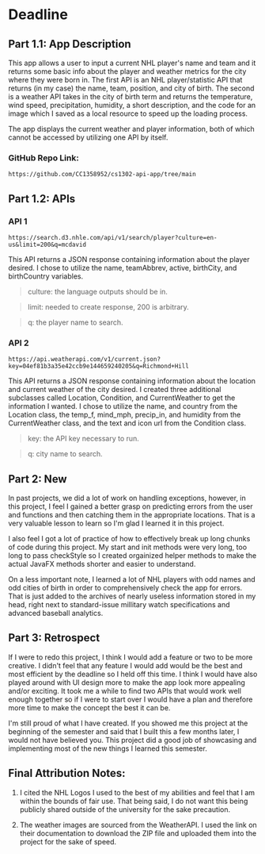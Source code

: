 # Deadline

## Part 1.1: App Description

This app allows a user to input a current NHL player's name and team and it returns
some basic info about the player and weather metrics for the city where they
were born in. The first API is an NHL player/statistic API that returns (in my
case) the name, team, position, and city of birth. The second is a weather API
takes in the city of birth term and returns the temperature, wind speed,
precipitation, humidity, a short description, and the code for an image which I
saved as a local resource to speed up the loading process.

The app displays the current weather and player information, both of which cannot be
accessed by utilizing one API by itself.
### GitHub Repo Link:
```
https://github.com/CC1358952/cs1302-api-app/tree/main
```

## Part 1.2: APIs

### API 1

```
https://search.d3.nhle.com/api/v1/search/player?culture=en-us&limit=200&q=mcdavid
```

This API returns a JSON response containing information about the player desired.
I chose to utilize the name, teamAbbrev, active, birthCity, and birthCountry variables.

> culture: the language outputs should be in.

> limit: needed to create response, 200 is arbitrary.

> q: the player name to search.

### API 2

```
https://api.weatherapi.com/v1/current.json?key=04ef81b3a35e42ccb9e144659240205&q=Richmond+Hill
```

This API returns a JSON response containing information about the location and current weather
of the city desired. I created three additional subclasses called Location, Condition, and CurrentWeather
to get the information I wanted. I chose to utilize the name, and country from the Location class,
the temp_f, mind_mph, precip_in, and humidity from the CurrentWeather class, and the text and icon
url from the Condition class.
> key: the API key necessary to run.

> q: city name to search.

## Part 2: New

In past projects, we did a lot of work on handling exceptions, however, in this project, I feel I gained a
better grasp on predicting errors from the user and functions and then catching them in the appropriate
locations. That is a very valuable lesson to learn so I'm glad I learned it in this project.

I also feel I got a lot of practice of how to effectively break up long chunks of code during this project.
My start and init methods were very long, too long to pass checkStyle so I created orgainized helper methods
to make the actual JavaFX methods shorter and easier to understand.

On a less important note, I learned a lot of NHL players with odd names and odd cities of birth in order
to comprehensively check the app for errors. That is just added to the archives of nearly useless information
stored in my head, right next to standard-issue millitary watch specifications and advanced baseball analytics.

## Part 3: Retrospect

If I were to redo this project, I think I would add a feature or two to be more creative. I didn't feel that
any feature I would add would be the best and most efficient by the deadline so I held off this time. I think
I would have also played around with UI design more to make the app look more appealing and/or exciting. It took
me a while to find two APIs that would work well enough together so if I were to start over I would have a plan
and therefore more time to make the concept the best it can be.

I'm still proud of what I have created. If you showed me this project at the beginning of the semester and said
that I built this a few months later, I would not have believed you. This project did a good job of showcasing and
implementing most of the new things I learned this semester.

## Final Attribution Notes:

1) I cited the NHL Logos I used to the best of my abilities and feel that I am within the bounds of fair use.
That being said, I do not want this being publicly shared outside of the university for the sake precaution.

2) The weather images are sourced from the WeatherAPI. I used the link on their documentation to download the
ZIP file and uploaded them into the project for the sake of speed.